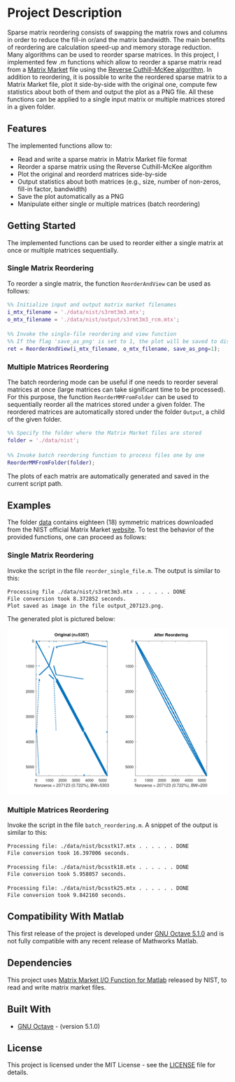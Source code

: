 # Project Description

Sparse matrix reordering consists of swapping the matrix rows and columns in order to reduce the fill-in or/and the matrix bandwidth. The main benefits of reordering are calculation speed-up and memory storage reduction. Many algorithms can be used to reorder sparse matrices. In this project, I implemented few .m functions which allow to reorder a sparse matrix read from a [Matrix Market](https://math.nist.gov/MatrixMarket/) file using the [Reverse Cuthill-McKee algorithm](https://en.wikipedia.org/wiki/Cuthill%E2%80%93McKee_algorithm). In addition to reordering, it is possible to write the reordered sparse matrix to a Matrix Market file, plot it side-by-side with the original one, compute few statistics about both of them and output the plot as a PNG file. All these functions can be applied to a single input matrix or multiple matrices stored in a given folder. 

## Features

The implemented functions allow to:
* Read and write a sparse matrix in Matrix Market file format
* Reorder a sparse matrix using the Reverse Cuthill-McKee algorithm
* Plot the original and reorderd matrices side-by-side
* Output statistics about both matrices (e.g., size, number of non-zeros, fill-in factor, bandwidth)
* Save the plot automatically as a PNG
* Manipulate either single or multiple matrices (batch reordering)

## Getting Started

The implemented functions can be used to reorder either a single matrix at once or multiple matrices sequentially.

### Single Matrix Reordering

To reorder a single matrix, the function `ReorderAndView` can be used as follows:

```Matlab
%% Initialize input and output matrix market filenames
i_mtx_filename = './data/nist/s3rmt3m3.mtx';
o_mtx_filename = './data/nist/output/s3rmt3m3_rcm.mtx';

%% Invoke the single-file reordering and view function
%% If the flag 'save_as_png' is set to 1, the plot will be saved to disk as './output_{nz}.png' 
ret = ReorderAndView(i_mtx_filename, o_mtx_filename, save_as_png=1);
```

### Multiple Matrices Reordering

The batch reordering mode can be useful if one needs to reorder several matrices at once (large matrices can take significant time to be processed). For this purpose, the function `ReorderMMFromFolder` can be used to sequentially reorder all the matrices stored under a given folder. The reordered matrices are automatically stored under the folder `Output`, a child of the given folder. 

```Matlab
%% Specify the folder where the Matrix Market files are stored
folder = './data/nist';

%% Invoke batch reordering function to process files one by one
ReorderMMFromFolder(folder);
```

The plots of each matrix are automatically generated and saved in the current script path.

## Examples

The folder [data](data/NIST) contains eighteen (18) symmetric matrices downloaded from the NIST official Matrix Market [website](https://math.nist.gov/MatrixMarket/). To test the behavior of the provided functions, one can proceed as follows:

### Single Matrix Reordering

Invoke the script in the file `reorder_single_file.m`. The output is similar to this:

```
Processing file ./data/nist/s3rmt3m3.mtx . . . . . . DONE
File conversion took 8.372852 seconds.
Plot saved as image in the file output_207123.png.
```
The generated plot is pictured below:

![Matrix_Plot](resources/output_207123.png "Matrix Plot")

### Multiple Matrices Reordering

Invoke the script in the file `batch_reordering.m`. A snippet of the output is similar to this:

```
Processing file: ./data/nist/bcsstk17.mtx . . . . . . DONE
File conversion took 16.397006 seconds.

Processing file: ./data/nist/bcsstk18.mtx . . . . . . DONE
File conversion took 5.958057 seconds.

Processing file: ./data/nist/bcsstk25.mtx . . . . . . DONE
File conversion took 9.842160 seconds.
```

## Compatibility With Matlab

This first release of the project is developed under [GNU Octave 5.1.0](https://www.gnu.org/software/octave/) and is not fully compatible with any recent release of Mathworks Matlab.

## Dependencies

This project uses [Matrix Market I/O Function for Matlab](https://math.nist.gov/MatrixMarket/mmio/matlab/mmiomatlab.html) released by NIST, to read and write matrix market files.

## Built With

* [GNU Octave](https://www.gnu.org/software/octave/) - (version 5.1.0)

## License

This project is licensed under the MIT License - see the [LICENSE](LICENSE) file for details.

